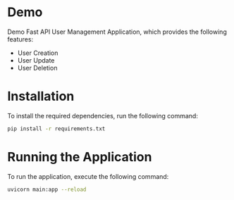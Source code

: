 # Demo
Demo Fast API User Management Application, which provides the following features:
- User Creation
- User Update
- User Deletion

# Installation
To install the required dependencies, run the following command:
```bash
pip install -r requirements.txt
```

# Running the Application
To run the application, execute the following command:
```bash
uvicorn main:app --reload
```
